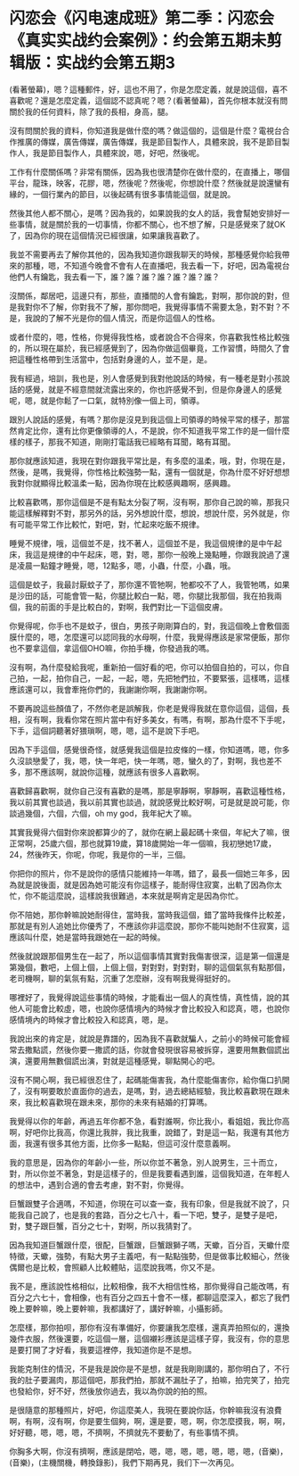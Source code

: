 # 闪恋会《闪电速成班》第二季：闪恋会《真实实战约会案例》：约会第五期未剪辑版：实战约会第五期3

(看著螢幕)，嗯？這種郵件，好，這也不用了，你是怎麼定義，就是說這個，喜不喜歡呢？還是怎麼定義，這個認不認真呢？嗯？(看著螢幕)，首先你根本就沒有問關於我的任何資料，除了我的長相，身高，腿。

沒有問關於我的資料，你知道我是做什麼的嗎？做這個的，這個是什麼？電視台合作推廣的傳媒，廣告傳媒，廣告傳媒，我是節目製作人，具體來說，我不是節目製作人，我是節目製作人，具體來說，嗯，好吧，然後呢。

工作有什麼關係嗎？非常有關係，因為我也很清楚你在做什麼的，在直播上，哪個平台，龍珠，映客，花膠，嗯，然後呢？然後呢，你想說什麼？然後就是說還蠻有緣的，一個行業內的節目，以後起碼有很多事情能這個，就是說。

然後其他人都不關心，是嗎？因為我的，如果說我的女人的話，我會幫她安排好一些事情，就是關於我的一切事情，你都不關心，也不想了解，只是感覺來了就OK了，因為你的現在這個情況已經很讓，如果讓我喜歡了。

我並不需要再去了解你其他的，因為我知道你跟我聊天的時候，那種感覺你給我帶來的那種，嗯，不知道今晚會不會有人在直播吧，我去看一下，好吧，因為電視台他們人有鑰匙，我去看一下，誰？誰？誰？誰？誰？誰？誰？

沒關係，鄰居吧，這邊只有，那些，直播間的人會有鑰匙，對啊，那你說的對，但是我對你不了解，你對我不了解，那你問吧，我覺得事情不需要太急，對不對？不是，我說的了解不光是你的個人情況，而是你這個人的性格。

或者什麼的，嗯，性格，你覺得我性格，或者說合不合得來，你喜歡我性格比較強的，所以現在屬於，我已經感覺到了，因為你做這個畢竟，工作習慣，時間久了會把這種性格帶到生活當中，包括對身邊的人，並不是，是。

我有經過，培訓，我也是，別人會感覺到我對他說話的時候，有一種老是對小孩說話的感覺，就是不經意間就流露出來的，你也許感覺不到，但是你身邊人的感覺呢，嗯，就是你鬆了一口氣，就特別像一個上司，領導。

跟別人說話的感覺，有嗎？那你是沒見到我這個上司領導的時候平常的樣子，那當然肯定比你，還有比你更像領導的人，不是說，你不知道我平常工作的是一個什麼樣的樣子，那我不知道，剛剛打電話我已經略有耳聞，略有耳聞。

那你就應該知道，我現在對你跟我平常比是，有多麼的溫柔，哦，對，你現在是，然後，是嗎，我覺得，你性格比較強勢一點，還有一個就是，你為什麼不好好想想我對你就顯得比較溫柔一點，因為你現在比較感興趣啊，感興趣。

比較喜歡嗎，那你這個是不是有點太分裂了啊，沒有啊，那你自己說的嘛，那我只能這樣解釋對不對，那另外的話，另外想說什麼，想說，想說什麼，另外就是，你有可能平常工作比較忙，對吧，對，忙起來吃飯不規律。

睡覺不規律，哦，這個並不是，找不著人，這個並不是，我這個規律的是中午起床，我這是規律的中午起床，嗯，對，嗯，那你一般晚上幾點睡，你跟我說過了還是凌晨一點鐘才睡覺，嗯，12點多，嗯，小蟲，什麼，小蟲，哦。

這個是蚊子，我最討厭蚊子了，那你還不管牠啊，牠都咬不了人，我管牠嗎，如果是沙田的話，可能會管一點，你腿比較白一點，嗯，你腿比我那個，我在拍我兩個，我的前面的手是比較白的，對啊，我們對比一下這個皮膚。

你覺得呢，你手也不是蚊子，很白，男孩子剛剛算白的，對，我這個晚上會敷個面膜什麼的，嗯，怎麼還可以認同我的水母啊，什麼，我覺得應該是家常便飯，那你也不要拿這個，拿這個OHO嘛，你拍手機，你發過我的嗎。

沒有啊，為什麼發給我呢，重新拍一個好看的吧，你可以拍個自拍的，可以，你自己拍，一起，拍你自己，一起，一起，嗯，先把牠們拉，不要緊張，這樣嗎，這樣應該還可以，我會牽拖你們的，我謝謝你啊，我謝謝你啊。

不要再說這些顏值了，不然你老是誤解我，你老是覺得我就在意你這個，這個，長相，沒有啊，我看你常在照片當中有好多美女，有嗎，有啊，那為什麼不下手呢，下手，這個詞聽著好猥瑣啊，嗯，嗯，這不是說下手吧。

因為下手這個，感覺很奇怪，就感覺我這個是拉皮條的一樣，你知道嗎，嗯，你多久沒談戀愛了，我，嗯，快一年吧，快一年嗎，嗯，蠻久的了，對啊，我也差不多，那不應該啊，就說你這種，就應該有很多人喜歡啊。

喜歡歸喜歡啊，就你自己沒有喜歡的是嗎，那是寧靜啊，寧靜啊，喜歡這種性格，我以前其實也談過，我以前其實也談過，就說感覺比較好啊，可是就是說可能，你談過幾個，六個，六個，oh my god，我年紀大了嘛。

其實我覺得六個對你來說都算少的了，就你在網上最起碼十來個，年紀大了嘛，很正常啊，25歲六個，那也就算19歲，算18歲開始一年一個嘛，我初戀她17歲，24，然後昨天，你呢，你呢，我是你的一半，三個。

你把你的照片，你不是說你的感情只能維持一年嗎，錯了，最長一個她三年多，因為就是說後面，就是因為她可能沒有你這樣子，能耐得住寂寞，出軌了因為你太忙，你不能這麼說，這樣說我很難過，本來就是啊肯定是因為你忙。

你不陪她，那你幹嘛說她耐得住，當時我，當時我這個，錯了當時我條件比較差，那就是有別人追她比你優秀了，不應該你非這麼說，那你不能叫她耐不住寂寞，這應該叫什麼，她是當時我跟她在一起的時候。

然後就說跟那個男生在一起了，所以這個事情其實對我傷害很深，這是第一個還是第幾個，數吧，上個上個，上個上個，對對對，對對對，聊的這個氣氛有點那個，老司機啊，聊的氣氛有點，沉重了怎麼辦，沒有啊我覺得挺好的。

哪裡好了，我覺得說這些事情的時候，才能看出一個人的真性情，真性情，說的其他人可能會比較虛，嗯，也說你感情境內的時候才會比較投入和認真，嗯，也說你感情境內的時候才會比較投入和認真，嗯，是。

我說出來的肯定是，就說是靠譜的，因為我不喜歡就騙人，之前小的時候可能會經常去撒點謊，然後你要一撒謊的話，你就會發現很容易被拆穿，還要用無數個謊出演，還要用無數個謊出演，對就是這種感覺，聊點開心的吧。

沒有不開心啊，我已經很忍住了，起碼能傷害我，為什麼能傷害你，給你傷口扒開了，沒有啊要敢於直面你的過去，是嗎，對，過去總結經驗，我比較喜歡現在跟未來，我比較喜歡現在跟未來，那你的未來有結婚的打算嗎。

我覺得以你的年齡，再過五年你都不急，看對誰啊，你比我小，看姐姐，我比你高啊，好吧你比我高，你還比我胖，我比我重，說錯了，對是這一點，我還有其他方面，我還有很多其他方面，比你多一點點，但這可沒什麼意義啊。

我的意思是，因為你的年齡小一些，所以你並不著急，別人說男生，三十而立，對，所以你並不著急，對是這樣子的，但是我要看遇到誰，這個我知道，在年輕人的想法中，遇到合適的會去考慮，對不對，你覺得。

巨蟹跟雙子合適嗎，不知道，你現在可以查一查，我有印象，但是我就不說了，只能我自己說了，也是我的套路，百分之七八十，看一下吧，雙子，是雙子是吧，對，雙子跟巨蟹，百分之七十，對啊，所以我猜對了。

因為我知道巨蟹跟什麼，很配，巨蟹跟，巨蟹跟獅子嗎，天蠍，百分百，天蠍什麼特徵，天蠍，強勢，有點大男子主義吧，有一點點強勢，但是做事比較細心，然後偶爾也是比較，會照顧人比較體貼，這麼說我嗎，你又不是。

我不是，應該說性格相似，比較相像，我不大相信性格，那你覺得自己能改嗎，有百分之六七十，會相像，也有百分之四五十會不一樣，都聊這麼深入，都忘了我們晚上要幹嘛，晚上要幹嘛，我都講好了，講好幹嘛，小攝影師。

怎麼樣，那你拍呗，那你有沒有準備好，你要讓我怎麼樣，還真弄拍照似的，還換幾件衣服，然後還要，吃這個一層，這個襯衫應該是這樣子穿，我沒有，你的意思是要打開了才好看，我要這裡停，我知道你是不是想。

我能克制住的情況，不是我是說你是不是想，就是我剛剛講的，那你明白了，不行我的肚子要漏肉，那這個吧，那我們拍，那就不漏肚子了，拍嘛，拍完笑了，拍完也發給你，好不好，然後放你過去，我以為你說的拍的照。

是很隨意的那種照片，好吧，你這麼美人，我現在要說你話，你幹嘛我沒有浪費啊，有啊，沒有啊，你是要生個夠，啊，還是要，嗯，啊，你怎麼摸我，啊，啊，好好聽，嗯，嗯，嗯，不擠啊，不擠就先不要動了，有些事情不擠。

你胸多大啊，你沒有擠啊，應該是閉哈，嗯，嗯，嗯，嗯，嗯，嗯，嗯，(音樂)，(音樂)，(主機關機，轉換錄影)，我們下期再見，我们下一次再见。

